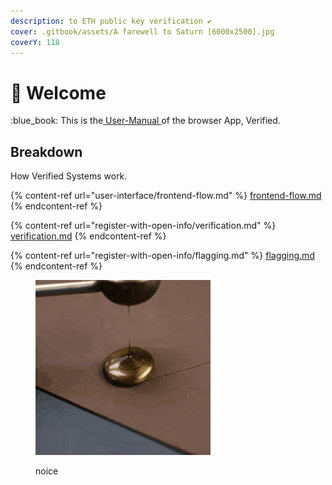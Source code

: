 ```yaml
---
description: to ETH public key verification ✔
cover: .gitbook/assets/A farewell to Saturn [6000x2500].jpg
coverY: 118
---
```


# 👋 Welcome

:blue\_book: This is the[ User-Manual ](https://open-info.gitbook.io/verified-app/)of the browser App, Verified.

## Breakdown

How Verified Systems work.

{% content-ref url="user-interface/frontend-flow.md" %}
[frontend-flow.md](user-interface/frontend-flow.md)
{% endcontent-ref %}

{% content-ref url="register-with-open-info/verification.md" %}
[verification.md](register-with-open-info/verification.md)
{% endcontent-ref %}

{% content-ref url="register-with-open-info/flagging.md" %}
[flagging.md](register-with-open-info/flagging.md)
{% endcontent-ref %}

<figure><img src=".gitbook/assets/YoungGrotesqueAmericanbittern-max-1mb (2) (2).gif" alt=""><figcaption><p>noice</p></figcaption></figure>
